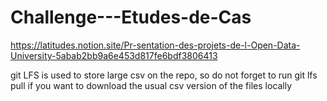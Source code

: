 # Challenge---Etudes-de-Cas

https://latitudes.notion.site/Pr-sentation-des-projets-de-l-Open-Data-University-5abab2bb9a6e453d817fe6bdf3806413

git LFS is used to store large csv on the repo, so do not forget to run git lfs pull if you want to download the usual csv version of the files locally
